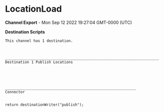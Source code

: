 # LocationLoad

__Channel Export__ - Mon Sep 12 2022 19:27:04 GMT-0000 (UTC)

__Destination Scripts__
```
This channel has 1 destination.



________________________________________________________________________________________________________________________________
Destination 1 Publish Locations





____________________________________________________________
Connector		


return destinationWriter("publish");
```